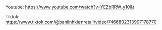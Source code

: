 Youtube: https://www.youtube.com/watch?v=YEZbRRW_y10&t

Tiktok: https://www.tiktok.com/@banlinhkienretail/video/7466802313907178770